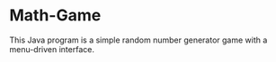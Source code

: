 # Math-Game
 This Java program is a simple random number generator game with a menu-driven interface. 
